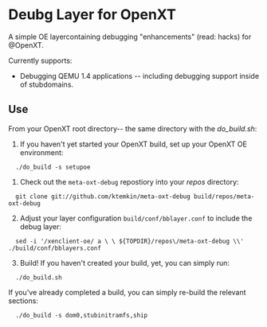 # Deubg Layer for OpenXT
A simple OE layercontaining debugging "enhancements" (read: hacks) for @OpenXT.

Currently supports:
* Debugging QEMU 1.4 applications -- including debugging support inside of stubdomains.

## Use
From your OpenXT root directory-- the same directory with the _do_build.sh_:

1. If you haven't yet started your OpenXT build, set up your OpenXT OE environment:

```
  ./do_build -s setupoe
```

1. Check out the `meta-oxt-debug` repostiory into your _repos_ directory:
```
  git clone git://github.com/ktemkin/meta-oxt-debug build/repos/meta-oxt-debug
```

2. Adjust your layer configuration `build/conf/bblayer.conf` to include the debug layer:

```
  sed -i '/xenclient-oe/ a \ \ ${TOPDIR}/repos\/meta-oxt-debug \\' ./build/conf/bblayers.conf
```

3. Build! If you haven't created your build, yet, you can simply run:

```
  ./do_build.sh
```

If you've already completed a build, you can simply re-build the relevant sections:

```
  ./do_build -s dom0,stubinitramfs,ship
```
